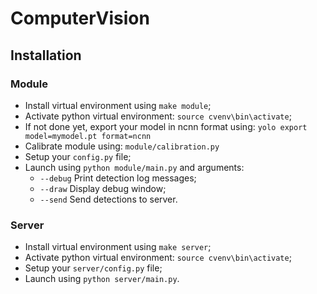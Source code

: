 # ComputerVision

## Installation

### Module

- Install virtual environment using `make module`;
- Activate python virtual environment: `source cvenv\bin\activate`;
- If not done yet, export your model in ncnn format using: `yolo export model=mymodel.pt format=ncnn`
- Calibrate module using: `module/calibration.py`
- Setup your `config.py` file;
- Launch using `python module/main.py` and arguments:
    - `--debug` Print detection log messages;
    - `--draw` Display debug window;
    - `--send` Send detections to server.

### Server

- Install virtual environment using `make server`;
- Activate python virtual environment: `source cvenv\bin\activate`;
- Setup your `server/config.py` file;
- Launch using `python server/main.py`.